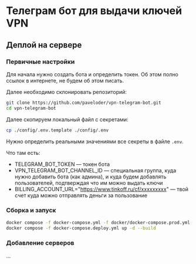 # Телеграм бот для выдачи ключей VPN


## Деплой на сервере

### Первичные настройки

Для начала нужно создать бота и определить токен. Об этом полно ссылок в интернете, не будем об этом писать. 

Далее необходимо склонировать репозиторий:
```bash
git clone https://github.com/paveloder/vpn-telegram-bot.git
cd vpn-telegram-bot
```

Далее скопируем локальный файл с секретами:
```bash
cp ./config/.env.template ./config/.env
```

Нужно определить реальными значениями все секреты в файле `.env`. 

Что там есть:
- TELEGRAM_BOT_TOKEN — токен бота
- VPN_TELEGRAM_BOT_CHANNEL_ID — специальная группа, куда нужно добавить бота (как админа), и куда будем добавлять пользователей, подтверждая что им можно выдать ключи
- BILLING_ACCOUNT_URL="https://www.tinkoff.ru/cf/xxxxxxxxx" — твой счет куда можно отправлять деньги за пользование

### Сборка и запуск

```bash
docker compose -f docker-compose.yml -f docker/docker-compose.prod.yml config > docker-compose.deploy.yml
docker compose -f docker-compose.deploy.yml up -d --build
``` 

### Добавление серверов

...
